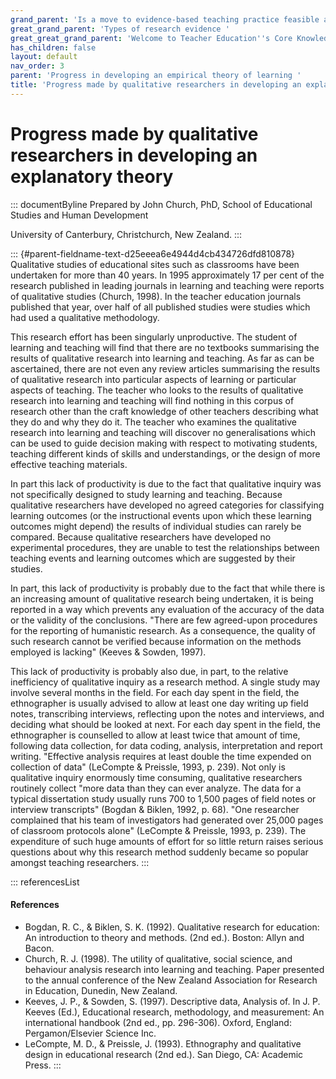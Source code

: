 ```yaml
---
grand_parent: 'Is a move to evidence-based teaching practice feasible at this time? '
great_grand_parent: 'Types of research evidence '
great_great_grand_parent: 'Welcome to Teacher Education''s Core Knowledge and Skills.'
has_children: false
layout: default
nav_order: 3
parent: 'Progress in developing an empirical theory of learning '
title: 'Progress made by qualitative researchers in developing an explanatory theory '
---
```

# Progress made by qualitative researchers in developing an explanatory theory 


::: documentByline
Prepared by John Church, PhD, School of Educational Studies and Human
Development

University of Canterbury, Christchurch, New Zealand.
:::

::: {#parent-fieldname-text-d25eeea6e4944d4cb434726dfd810878}
Qualitative studies of educational sites such as classrooms have been
undertaken for more than 40 years. In 1995 approximately 17 per cent of
the research published in leading journals in learning and teaching were
reports of qualitative studies (Church, 1998). In the teacher education
journals published that year, over half of all published studies were
studies which had used a qualitative methodology.

This research effort has been singularly unproductive. The student of
learning and teaching will find that there are no textbooks summarising
the results of qualitative research into learning and teaching. As far
as can be ascertained, there are not even any review articles
summarising the results of qualitative research into particular aspects
of learning or particular aspects of teaching. The teacher who looks to
the results of qualitative research into learning and teaching will find
nothing in this corpus of research other than the craft knowledge of
other teachers describing what they do and why they do it. The teacher
who examines the qualitative research into learning and teaching will
discover no generalisations which can be used to guide decision making
with respect to motivating students, teaching different kinds of skills
and understandings, or the design of more effective teaching materials.

In part this lack of productivity is due to the fact that qualitative
inquiry was not specifically designed to study learning and teaching.
Because qualitative researchers have developed no agreed categories for
classifying learning outcomes (or the instructional events upon which
these learning outcomes might depend) the results of individual studies
can rarely be compared. Because qualitative researchers have developed
no experimental procedures, they are unable to test the relationships
between teaching events and learning outcomes which are suggested by
their studies.

In part, this lack of productivity is probably due to the fact that
while there is an increasing amount of qualitative research being
undertaken, it is being reported in a way which prevents any evaluation
of the accuracy of the data or the validity of the conclusions. "There
are few agreed-upon procedures for the reporting of humanistic research.
As a consequence, the quality of such research cannot be verified
because information on the methods employed is lacking" (Keeves &
Sowden, 1997).

This lack of productivity is probably also due, in part, to the relative
inefficiency of qualitative inquiry as a research method. A single study
may involve several months in the field. For each day spent in the
field, the ethnographer is usually advised to allow at least one day
writing up field notes, transcribing interviews, reflecting upon the
notes and interviews, and deciding what should be looked at next. For
each day spent in the field, the ethnographer is counselled to allow at
least twice that amount of time, following data collection, for data
coding, analysis, interpretation and report writing. "Effective analysis
requires at least double the time expended on collection of data"
(LeCompte & Preissle, 1993, p. 239). Not only is qualitative inquiry
enormously time consuming, qualitative researchers routinely collect
"more data than they can ever analyze. The data for a typical
dissertation study usually runs 700 to 1,500 pages of field notes or
interview transcripts" (Bogdan & Biklen, 1992, p. 68). "One researcher
complained that his team of investigators had generated over 25,000
pages of classroom protocols alone" (LeCompte & Preissle, 1993, p. 239).
The expenditure of such huge amounts of effort for so little return
raises serious questions about why this research method suddenly became
so popular amongst teaching researchers.
:::

::: referencesList
#### References

-   Bogdan, R. C., & Biklen, S. K. (1992). Qualitative research for
    education: An introduction to theory and methods. (2nd ed.). Boston:
    Allyn and Bacon.
-   Church, R. J. (1998). The utility of qualitative, social science,
    and behaviour analysis research into learning and teaching. Paper
    presented to the annual conference of the New Zealand Association
    for Research in Education, Dunedin, New Zealand.
-   Keeves, J. P., & Sowden, S. (1997). Descriptive data, Analysis of.
    In J. P. Keeves (Ed.), Educational research, methodology, and
    measurement: An international handbook (2nd ed., pp. 296-306).
    Oxford, England: Pergamon/Elsevier Science Inc.
-   LeCompte, M. D., & Preissle, J. (1993). Ethnography and qualitative
    design in educational research (2nd ed.). San Diego, CA: Academic
    Press.
:::

